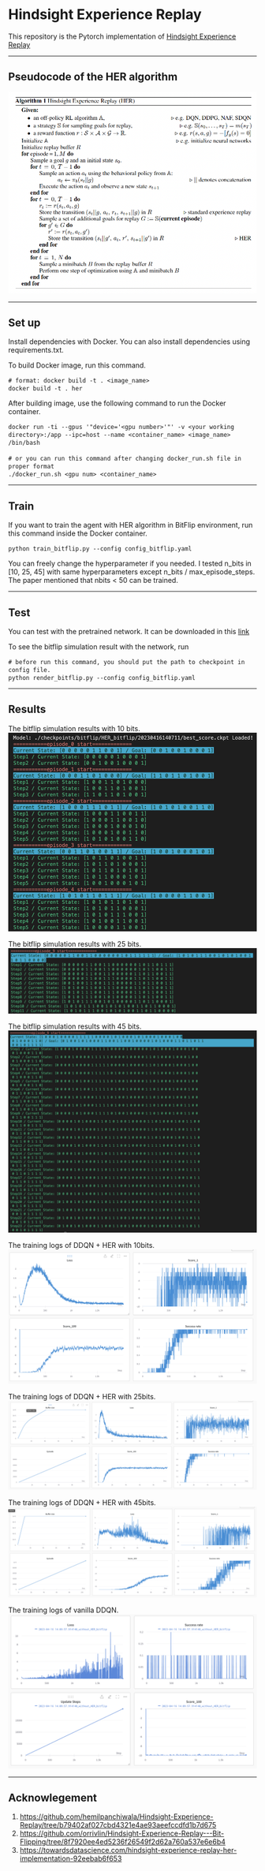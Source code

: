 # Hindsight Experience Replay

This repository is the Pytorch implementation of [Hindsight Experience Replay](https://arxiv.org/abs/1707.01495)

---

## Pseudocode of the HER algorithm
![Pseudocode](./imgs/her_pseudo.png)

---

## Set up

Install dependencies with Docker. You can also install dependencies using requirements.txt.

To build Docker image, run this command.
```
# format: docker build -t . <image_name>
docker build -t . her
```

After building image, use the following command to run the Docker container.
```
docker run -ti --gpus '"device='<gpu number>'"' -v <your working directory>:/app --ipc=host --name <container_name> <image_name> /bin/bash

# or you can run this command after changing docker_run.sh file in proper format
./docker_run.sh <gpu num> <container_name>
```
---

## Train
If you want to train the agent with HER algorithm in BitFlip environment, run this command inside the Docker container.
```
python train_bitflip.py --config config_bitflip.yaml
```

You can freely change the hyperparameter if you needed.
I tested n_bits in [10, 25, 45] with same hyperparameters except n_bits / max_episode_steps. 
The paper mentioned that nbits < 50 can be trained.

---
## Test

You can test with the pretrained network.
It can be downloaded in this [link](https://drive.google.com/file/d/1K15wejlYKXAqaF9QPDislfAzrY8BdiyI/view?usp=share_link)

To see the bitflip simulation result with the network, run
```
# before run this command, you should put the path to checkpoint in config file.
python render_bitflip.py --config config_bitflip.yaml
```

---
## Results

The bitflip simulation results with 10 bits.
![simulation_result](./imgs/Results.png)

The bitflip simulation results with 25 bits.
![simulation_result](./imgs/25bit_result.png)

The bitflip simulation results with 45 bits.
![simulation_result](./imgs/45bit_result.png)



The training logs of DDQN + HER with 10bits.
![Training_logs](./imgs/HER_logs.png)

The training logs of DDQN + HER with 25bits.
![Training_logs](./imgs/25bit_log.png)

The training logs of DDQN + HER with 45bits.
![Training_logs](./imgs/45bit_log.png)

The training logs of vanilla DDQN.
![Training_logs_vanilla](./imgs/without_her_logs.png)

---
## Acknowlegement
1. https://github.com/hemilpanchiwala/Hindsight-Experience-Replay/tree/b79402af027cbd4321e4ae93aeefccdfd1b7d675
2. https://github.com/orrivlin/Hindsight-Experience-Replay---Bit-Flipping/tree/8f7920ee4ed5236f26549f2d62a760a537e6e6b4
3. https://towardsdatascience.com/hindsight-experience-replay-her-implementation-92eebab6f653
